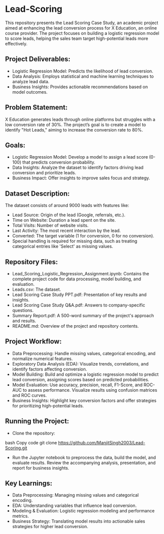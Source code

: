 # Lead-Scoring

This repository presents the Lead Scoring Case Study, an academic project aimed at enhancing the lead conversion process for X Education, an online course provider. The project focuses on building a logistic regression model to score leads, helping the sales team target high-potential leads more effectively.

## Project Deliverables:
* Logistic Regression Model: Predicts the likelihood of lead conversion.
* Data Analysis: Employs statistical and machine learning techniques to analyze lead data.
* Business Insights: Provides actionable recommendations based on model outcomes.

## Problem Statement:
X Education generates leads through online platforms but struggles with a low conversion rate of 30%. The project’s goal is to create a model to identify "Hot Leads," aiming to increase the conversion rate to 80%.

## Goals:
* Logistic Regression Model: Develop a model to assign a lead score (0-100) that predicts conversion probability.
* Data Insights: Analyze the dataset to identify factors driving lead conversion and prioritize leads.
* Business Impact: Offer insights to improve sales focus and strategy.

## Dataset Description:
The dataset consists of around 9000 leads with features like:

* Lead Source: Origin of the lead (Google, referrals, etc.).
* Time on Website: Duration a lead spent on the site.
* Total Visits: Number of website visits.
* Last Activity: The most recent interaction by the lead.
* Converted: The target variable (1 for conversion, 0 for no conversion).
* Special handling is required for missing data, such as treating categorical entries like 'Select' as missing values.

## Repository Files:
* Lead_Scoring_Logistic_Regression_Assignment.ipynb: Contains the complete project code for data processing, model building, and evaluation.
* Leads.csv: The dataset.
* Lead Scoring Case Study PPT.pdf: Presentation of key results and insights.
* Lead Scoring Case Study Q&A.pdf: Answers to company-specific questions.
* Summary Report.pdf: A 500-word summary of the project's approach and results.
* README.md: Overview of the project and repository contents.

## Project Workflow:
* Data Preprocessing: Handle missing values, categorical encoding, and normalize numerical features.
* Exploratory Data Analysis (EDA): Visualize trends, correlations, and identify factors affecting conversion.
* Model Building: Build and optimize a logistic regression model to predict lead conversion, assigning scores based on predicted probabilities.
* Model Evaluation: Use accuracy, precision, recall, F1-Score, and ROC-AUC to assess performance. Visualize results using confusion matrices and ROC curves.
* Business Insights: Highlight key conversion factors and offer strategies for prioritizing high-potential leads.

## Running the Project:
* Clone the repository:

bash
Copy code
git clone https://github.com/ManjitSingh2003/Lead-Scoring.git

* Run the Jupyter notebook to preprocess the data, build the model, and evaluate results. Review the accompanying analysis, presentation, and report for business insights.

## Key Learnings:
* Data Preprocessing: Managing missing values and categorical encoding.
* EDA: Understanding variables that influence lead conversion.
* Modeling & Evaluation: Logistic regression modeling and performance metrics.
* Business Strategy: Translating model results into actionable sales strategies for higher lead conversion.
